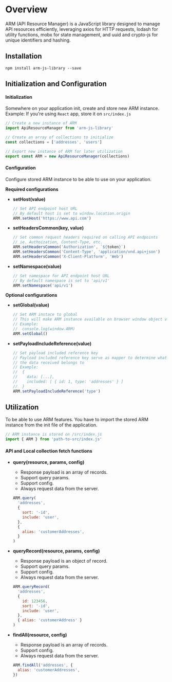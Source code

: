 # Overview

ARM (API Resource Manager) is a JavaScript library designed to manage API resources efficiently, leveraging axios for HTTP requests, lodash for utility functions, mobx for state management, and uuid and crypto-js for unique identifiers and hashing.

## Installation
```
npm install arm-js-library --save
```
## Initialization and Configuration 

#### Initialization

Somewhere on your application init, create and store new ARM instance.<br/>
Example: If you're using `React` app, store it on `src/index.js`

```javascript
// Create a new instance of ARM
import ApiResourceManager from 'arm-js-library'

// Create an array of collections to initialize
const collections = ['addresses', 'users']

// Export new instance of ARM for later utilization
export const ARM = new ApiResourceManager(collections)
```

#### Configuration

Configure stored ARM instance to be able to use on your application.

**Required configurations**
* **setHost(value)**
    ```javascript
    // Set API endpoint host URL
    // By default host is set to window.location.origin
    ARM.setHost('https://www.api.com')
    ```

* **setHeadersCommon(key, value)**
    ```javascript
    // Set common request headers required on calling API endpoints
    // ie. Authoization, Content-Type, etc.
    ARM.setHeadersCommon('Authorization', `${token}`)
    ARM.setHeadersCommon('Content-Type', 'application/vnd.api+json')
    ARM.setHeadersCommon('X-Client-Platform', 'Web')
    ```

* **setNamespace(value)**
    ```javascript
    // Set namespace for API endpoint host URL
    // By default namespace is set to 'api/v1'
    ARM.setNamespace('api/v1')
    ```

**Optional configurations**
* **setGlobal(value)**
    ```javascript
    // Set ARM instace to global
    // This will make ARM instance available on browser window object via window.ARM
    // Example:
    //  console.log(window.ARM)
    ARM.setGlobal()
    ```

* **setPayloadIncludeReference(value)**
    ```javascript
    // Set payload included reference key
    // Payload included reference key serve as mapper to determine what collection
    // the data received belongs to
    // Example:
    //  {
    //    data: [...],
    //    included: [ { id: 1, type: 'addresses' } ]
    //  }
    ARM.setPayloadIncludeReference('type')
    ```

## Utilization
To be able to use ARM features. You have to import the stored ARM instance from the init file of the application.
```javascript
// ARM instance is stored on /src/index.js
import { ARM } from 'path-to-src/index.js'
```

#### API and Local collection fetch functions
* **query(resource, params, config)**
    * Response payload is an array of records.
    * Support query params.
    * Support config.
    * Always request data from the server.
    ```javascript
    ARM.query(
      'addresses',
      {
        sort: '-id',
        include: 'user',
      },
      {
        alias: 'customerAddresses',
      }
    )
    ```

* **queryRecord(resource, params, config)**
    * Response payload is an object of record.
    * Support query params.
    * Support config.
    * Always request data from the server.
    ```javascript
    ARM.queryRecord(
      'addresses',
      {
        id: 123456,
        sort: '-id',
        include: 'user',
      },
      { alias: 'customerAddress' }
    )
    ```
* **findAll(resource, config)**
    * Response payload is an array of records.
    * Support config.
    * Always request data from the server.
    ```javascript
    ARM.findAll('addresses', {
      alias: 'customerAddresses',
    })
    ```
